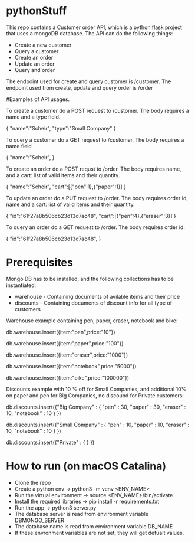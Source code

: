 # pythonStuff

This repo contains a Customer order API, which is a python flask project that uses a mongoDB database.
The API can do the following things:

* Create a new customer
* Query a customer
* Create an order
* Update an order
* Query and order

The endpoint used for create and query customer is /customer.
The endpoint used from create, update and query order is /order

#Examples of API usages.

To create a customer do a POST request to <SERVER>/customer.
The body requires a name and a type field.

{
	"name":"Scheir",
	"type":"Small Company"
}
  
To query a customer do a GET request to <SERVER>/customer.
The body requires a name field
  
{
	"name":"Scheir",
}
  
To create an order do a POST requst to <SERVER>/order.
The body requires name, and a cart: list of valid items and their quantity.
  
{
	"name":"Scheir",
	"cart":[{"pen":1},{"paper":1}]
}

To update an order do a PUT request to <SERVER>/order.
The body requires order id, name and a cart: list of valid items and their quantity.

{
	"id":"61f27a8b506cb23d13d7ac48",
	"cart":[{"pen":4},{"eraser":3}]
}

To query an order do a GET request to <SERVER>/order.
The body requires order id.
  
{
	"id":"61f27a8b506cb23d13d7ac48",
}


# Prerequisites 

Mongo DB has to be installed, and the following collections has to be instantiated:
* warehouse - Containing documents of avilable items and their price
* discounts - Containing documents of discount info for all type of customers

Warehouse example containing pen, paper, eraser, notebook and bike:

db.warehouse.insert({item:"pen",price:"10"})

db.warehouse.insert({item:"paper",price:"100"})

db.warehouse.insert({item:"eraser",price:"1000"})

db.warehouse.insert({item:"notebook",price:"5000"})

db.warehouse.insert({item:"bike",price:"100000"})

	
Discounts example with 10 % off for Small Companies, and additional 10% on paper and 
pen for Big Companies, no discound for Private customers:
	
db.discounts.insert({"Big Company" : { "pen" : 30, "paper" : 30, "eraser" : 10, "notebook" : 10 } })
	
db.discounts.insert({"Small Company" : { "pen" : 10, "paper" : 10, "eraser" : 10, "notebook" : 10 } })
	
db.discounts.insert({"Private" : { } })

# How to run (on macOS Catalina)

* Clone the repo
* Create a python env -> python3 -m venv <ENV_NAME>
* Run the virtual environment -> source <ENV_NAME>/bin/activate
* Install the required libraries -> pip install -r requirements.txt
* Run the app -> python3 server.py
* The database server is read from environment variable DBMONGO_SERVER
* The database name is read from environment variable DB_NAME
* If these envronment variables are not set, they will get defualt values.
